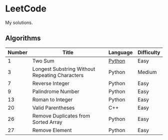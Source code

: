 # LeetCode

My solutions.

## Algorithms ##

Number        | Title         | Language  | Difficulty  |
------------- | ------------- | --------- | ----------- |
1             | Two Sum       | [Python](https://github.com/huyim/LeetCode/blob/master/Algorithms/1-Two%20Sum.py "Named link title")    | Easy        |
3             | Longest Substring Without Repeating Characters  | Python    | Medium       |
7 | Reverse Integer | Python | Easy |
9 | Palindrome Number | Python | Easy |
13 | Roman to Integer| Python | Easy |
20 | Valid Parentheses | C++ | Easy |
26 | Remove Duplicates from Sorted Array | Python | Easy |
27 | Remove Element | Python | Easy |

